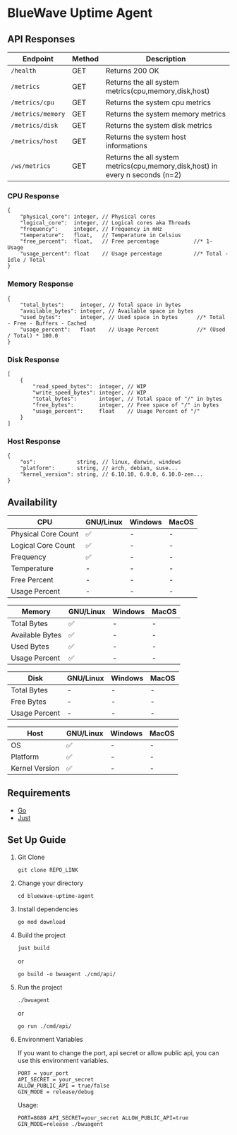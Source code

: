 # BlueWave Uptime Agent

## API Responses

| Endpoint          | Method | Description                                                                   |
|-------------------|--------|-------------------------------------------------------------------------------|
| `/health`         | GET    | Returns 200 OK                                                                |
| `/metrics`        | GET    | Returns the all system metrics(cpu,memory,disk,host)                          |
| `/metrics/cpu`    | GET    | Returns the system cpu metrics                                                |
| `/metrics/memory` | GET    | Returns the system memory metrics                                             |
| `/metrics/disk`   | GET    | Returns the system disk metrics                                               |
| `/metrics/host`   | GET    | Returns the system host informations                                          |
| `/ws/metrics`     | GET    | Returns the all system metrics(cpu,memory,disk,host) in every n seconds (n=2) |

### CPU Response

```jsonc
{
    "physical_core": integer, // Physical cores
    "logical_core":  integer, // Logical cores aka Threads
    "frequency":     integer, // Frequency in mHz
    "temperature":   float,   // Temperature in Celsius     
    "free_percent":  float,   // Free percentage           //* 1- Usage
    "usage_percent": float    // Usage percentage          //* Total - Idle / Total
}
```

### Memory Response

```jsonc
{
    "total_bytes":     integer, // Total space in bytes
    "available_bytes": integer, // Available space in bytes
    "used_bytes":      integer, // Used space in bytes      //* Total - Free - Buffers - Cached
    "usage_percent":   float    // Usage Percent            //* (Used / Total) * 100.0
}
```

### Disk Response

```jsonc
[
    {
        "read_speed_bytes":  integer, // WIP
        "write_speed_bytes": integer, // WIP
        "total_bytes":       integer, // Total space of "/" in bytes
        "free_bytes":        integer, // Free space of "/" in bytes
        "usage_percent":     float    // Usage Percent of "/"
    }
]
```

### Host Response

```jsonc
{
    "os":             string, // linux, darwin, windows
    "platform":       string, // arch, debian, suse...
    "kernel_version": string, // 6.10.10, 6.0.0, 6.10.0-zen...
}
```

## Availability

| CPU                 | GNU/Linux | Windows | MacOS     |
| --------------------|-----------|---------|-----------|
| Physical Core Count | ✅        | -       | -         |
| Logical Core Count  | ✅        | -       | -         |
| Frequency           | ✅        | -       | -         |
| Temperature         | -         | -       | -         |
| Free Percent        | -         | -       | -         |
| Usage Percent       | -         | -       | -         |

| Memory          | GNU/Linux | Windows | MacOS     |
| ----------------|-----------|---------|-----------|
| Total Bytes     | ✅        | -       | -         |
| Available Bytes | ✅        | -       | -         |
| Used Bytes      | ✅        | -       | -         |
| Usage Percent   | ✅        | -       | -         |

| Disk          | GNU/Linux | Windows | MacOS     |
| --------------|-----------|---------|-----------|
| Total Bytes   | -         | -       | -         |
| Free Bytes    | -         | -       | -         |
| Usage Percent | -         | -       | -         |

| Host           | GNU/Linux | Windows | MacOS     |
| ---------------|-----------|---------|-----------|
| OS             | ✅        | -       | -         |
| Platform       | ✅        | -       | -         |
| Kernel Version | ✅        | -       | -         |

## Requirements

- [Go](https://go.dev/dl/)
- [Just](https://github.com/casey/just)

## Set Up Guide

1. Git Clone

    ```shell
    git clone REPO_LINK
    ```

2. Change your directory

    ```shell
    cd bluewave-uptime-agent
    ```

3. Install dependencies

    ```shell
    go mod download
    ```

4. Build the project

    ```shell
    just build
    ```

    or

    ```shell
    go build -o bwuagent ./cmd/api/
    ```

5. Run the project

    ```shell
    ./bwuagent
    ```

    or

    ```shell
    go run ./cmd/api/
    ```

6. Environment Variables

    If you want to change the port, api secret or allow public api, you can use this environment variables.

    ```shell
    PORT = your_port
    API_SECRET = your_secret
    ALLOW_PUBLIC_API = true/false
    GIN_MODE = release/debug
    ```

    Usage:

    ```shell
    PORT=8080 API_SECRET=your_secret ALLOW_PUBLIC_API=true GIN_MODE=release ./bwuagent
    ```
